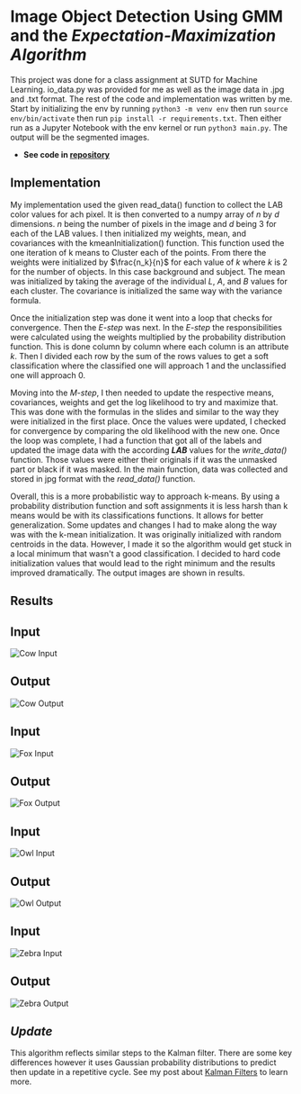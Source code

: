 # Image Object Detection Using GMM and the *Expectation-Maximization Algorithm*

This project was done for a class assignment at SUTD for Machine Learning. io_data.py was provided for me as well as the image data in .jpg and .txt format. The rest of the code and implementation was written by me. Start by initializing the env by running ``python3 -m venv env`` then run ``source env/bin/activate`` then run ``pip install -r requirements.txt``. Then either run as a Jupyter Notebook with the env kernel or run ``python3 main.py``. The output will be the segmented images.

* **See code in [repository](https://github.com/Peyton-Smith05/Gaussian-Mixture-Model.git)**

## Implementation

My implementation used the given read_data() function to collect the LAB color values for ach pixel. It is then converted to a numpy array of $n$ by $d$ dimensions. $n$ being the number of pixels in the image and ${d}$ being 3 for each of the LAB values. I then initialized my weights, mean, and covariances with the kmeanInitialization() function. This function used the one iteration of k means to Cluster each of the points. From there the weights were initialized by $\frac{n_k}{n}$ for each value of ${k}$ where ${k}$ is 2 for the number of objects. In this case background and subject. The mean was initialized by taking the average of the individual ${L}$, ${A}$, and ${B}$ values for each cluster. The covariance is initialized the same way with the variance formula. 

Once the initialization step was done it went into a loop that checks for convergence. Then the *E-step* was next. In the *E-step* the responsibilities were calculated using the weights multiplied by the probability distribution function. This is done column by column where each column is an attribute ${k}$. Then I divided each row by the sum of the rows values to get a soft classification where the classified one will approach 1 and the unclassified one will approach 0.

Moving into the *M-step*, I then needed to update the respective means, covariances, weights and get the log likelihood to try and maximize that. This was done with the formulas in the slides and similar to the way they were initialized in the first place. Once the values were updated, I checked for convergence by comparing the old likelihood with the new one. Once the loop was complete, I had a function that got all of the labels and updated the image data with the according ***LAB*** values for the *write_data()* function. Those values were either their originals if it was the unmasked part or black if it was masked. In the main function, data was collected and stored in jpg format with the *read_data()* function.

Overall, this is a more probabilistic way to approach k-means. By using a probability distribution function and soft assignments it is less harsh than k means would be with its classifications functions. It allows for better generalization. Some updates and changes I had to make along the way was with the k-mean initialization. It was originally initialized with random centroids in the data. However, I made it so the algorithm would get stuck in a local minimum that wasn't a good classification. I decided to hard code initialization values that would lead to the right minimum and the results improved dramatically. The output images are shown in results. 

## Results

<body>
<div class="cont">
  <div class="image-container">
    <div class="image-wrapper">
      <h2>Input</h2>
      <img src="../../assets/cow.jpg" alt="Cow Input">  
    </div>
    <div class="image-wrapper">
      <h2>Output</h2>
      <img src="../../assets/out2_cow.jpg" alt="Cow Output">
    </div>
  </div>

  <div class="image-container">
    <div class="image-wrapper">
      <h2>Input</h2>
      <img src="../../assets/fox.jpg" alt="Fox Input">  
    </div>
    <div class="image-wrapper">
      <h2>Output</h2>
      <img src="../../assets/out2_fox.jpg" alt="Fox Output">
    </div>
  </div>

  <div class="image-container">
    <div class="image-wrapper">
      <h2>Input</h2>
      <img src="../../assets/owl.jpg" alt="Owl Input">  
    </div>
    <div class="image-wrapper">
      <h2>Output</h2>
      <img src="../../assets/out2_owl.jpg" alt="Owl Output">
    </div>
  </div>

  <div class="image-container">
    <div class="image-wrapper">
      <h2>Input</h2>
      <img src="../../assets/zebra.jpg" alt="Zebra Input">  
    </div>
    <div class="image-wrapper">
      <h2>Output</h2>
      <img src="../../assets/out2_zebra.jpg" alt="Zebra Output">
    </div>
  </div>
</div>

</body>

## ***Update***

This algorithm reflects similar steps to the Kalman filter. There are some key differences however it uses Gaussian probability distributions to predict then update in a repetitive cycle. See my post about [Kalman Filters](../notes/kalman_filter_1d.ipynb) to learn more.